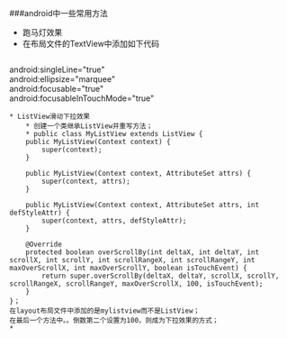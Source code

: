 ###android中一些常用方法
* 跑马灯效果
* 在布局文件的TextView中添加如下代码
	 ```javascript
android:singleLine="true"   
android:ellipsize="marquee"   
android:focusable="true"  
 android:focusableInTouchMode="true"  
```
* ListView滑动下拉效果
	* 创建一个类继承ListView并重写方法；
	* public class MyListView extends ListView {
    public MyListView(Context context) {
        super(context);
    }

    public MyListView(Context context, AttributeSet attrs) {
        super(context, attrs);
    }

    public MyListView(Context context, AttributeSet attrs, int defStyleAttr) {
        super(context, attrs, defStyleAttr);
    }

    @Override
    protected boolean overScrollBy(int deltaX, int deltaY, int scrollX, int scrollY, int scrollRangeX, int scrollRangeY, int maxOverScrollX, int maxOverScrollY, boolean isTouchEvent) {
        return super.overScrollBy(deltaX, deltaY, scrollX, scrollY, scrollRangeX, scrollRangeY, maxOverScrollX, 100, isTouchEvent);
    }
}；
在layout布局文件中添加的是mylistview而不是ListView；
在最后一个方法中。。倒数第二个设置为100，则成为下拉效果的方式；
* 
